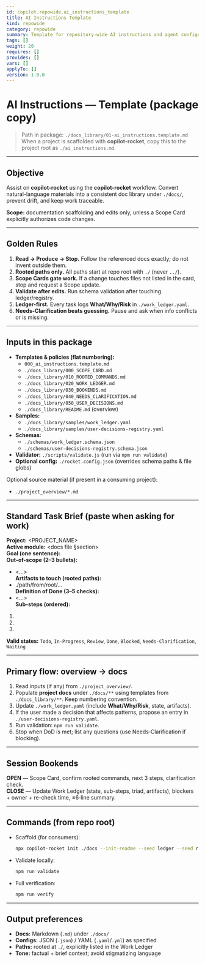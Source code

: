 ```yaml
---
id: copilot.repowide.ai_instructions_template
title: AI Instructions Template
kind: repowide
category: repowide
summary: Template for repository-wide AI instructions and agent configuration.
tags: []
weight: 20
requires: []
provides: []
vars: []
applyTo: []
version: 1.0.0
---
```


# AI Instructions — Template (package copy)

> Path in package: `./docs_library/01-ai_instructions.template.md`  
> When a project is scaffolded with **copilot-rocket**, copy this to the project root as `./ai_instructions.md`.

---

## Objective

Assist on **copilot-rocket** using the **copilot-rocket** workflow. Convert natural-language materials into a consistent doc library under `./docs/`, prevent drift, and keep work traceable.

**Scope:** documentation scaffolding and edits only, unless a Scope Card explicitly authorizes code changes.

---

## Golden Rules

1. **Read → Produce → Stop.** Follow the referenced docs exactly; do not invent outside them.
2. **Rooted paths only.** All paths start at repo root with `./` (never `../`).
3. **Scope Cards gate work.** If a change touches files not listed in the card, stop and request a Scope update.
4. **Validate after edits.** Run schema validation after touching ledger/registry.
5. **Ledger-first.** Every task logs **What/Why/Risk** in `./work_ledger.yaml`.
6. **Needs‑Clarification beats guessing.** Pause and ask when info conflicts or is missing.

---

## Inputs in this package

- **Templates & policies (flat numbering):**
  - `000_ai_instructions.template.md`
  - `./docs_library/000_SCOPE_CARD.md`
  - `./docs_library/010_ROOTED_COMMANDS.md`
  - `./docs_library/020_WORK_LEDGER.md`
  - `./docs_library/030_BOOKENDS.md`
  - `./docs_library/040_NEEDS_CLARIFICATION.md`
  - `./docs_library/050_USER_DECISIONS.md`
  - `./docs_library/README.md` (overview)
- **Samples:**
  - `./docs_library/samples/work_ledger.yaml`
  - `./docs_library/samples/user-decisions-registry.yaml`
- **Schemas:**
  - `./schemas/work_ledger.schema.json`
  - `./schemas/user-decisions-registry.schema.json`
- **Validator:** `./scripts/validate.js` (run via `npm run validate`)
- **Optional config:** `./rocket.config.json` (overrides schema paths & file globs)

Optional source material (if present in a consuming project):

- `./project_overview/*.md`

---

## Standard Task Brief (paste when asking for work)

**Project:** <PROJECT_NAME>  
**Active module:** <docs file §section>  
**Goal (one sentence):** <exact outcome>  
**Out-of-scope (2–3 bullets):**

- <...>  
  **Artifacts to touch (rooted paths):**
- ./path/from/root/...  
  **Definition of Done (3–5 checks):**
- <...>  
  **Sub-steps (ordered):**

1. <mini step>
2. <mini step>
3. <mini step>

**Valid states:** `Todo`, `In-Progress`, `Review`, `Done`, `Blocked`, `Needs-Clarification`, `Waiting`

---

## Primary flow: overview → docs

1. Read inputs (if any) from `./project_overview/`.
2. Populate **project docs** under `./docs/**` using templates from `./docs_library/**`. Keep numbering convention.
3. Update `./work_ledger.yaml` (include **What/Why/Risk**, state, artifacts).
4. If the user made a decision that affects patterns, propose an entry in `./user-decisions-registry.yaml`.
5. Run validation: `npm run validate`.
6. Stop when DoD is met; list any questions (use Needs‑Clarification if blocking).

---

## Session Bookends

**OPEN** — Scope Card, confirm rooted commands, next 3 steps, clarification check.  
**CLOSE** — Update Work Ledger (state, sub-steps, triad, artifacts), blockers + owner + re-check time, ≤6‑line summary.

---

## Commands (from repo root)

- Scaffold (for consumers):
  ```bash
  npx copilot-rocket init ./docs --init-readme --seed ledger --seed registry
  ```
- Validate locally:
  ```bash
  npm run validate
  ```
- Full verification:
  ```bash
  npm run verify
  ```

---

## Output preferences

- **Docs:** Markdown (`.md`) under `./docs/`
- **Configs:** JSON (`.json`) / YAML (`.yaml`/`.yml`) as specified
- **Paths:** rooted at `./`, explicitly listed in the Work Ledger
- **Tone:** factual + brief context; avoid stigmatizing language
